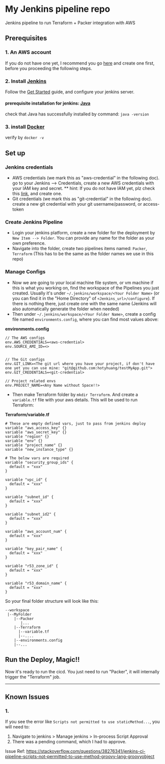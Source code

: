 # My Jenkins pipeline repo

Jenkins pipeline to run Terraform + Packer integration with AWS

## Prerequisites

### 1. An AWS account
If you do not have one yet, I recommend you go [here](https://aws.amazon.com/console/) and create one first, before you proceeding the following steps.

### 2. Install [Jenkins](https://jenkins.io/)
Follow the [Get Started](https://jenkins.io/doc/pipeline/tour/getting-started/) guide, and configure your jenkins server.

#### prerequisite installation for jenkins: [Java](https://www.oracle.com/technetwork/java/javase/downloads/index.html)
check that Java has successfully installed by command: `java -version`

### 3. install [Docker](https://docs.docker.com/)
verify by `docker -v`


## Set up

### Jenkins credentials
* AWS credentials (we mark this as "aws-credential" in the following doc). go to your Jenkins --> Credentials, create a new AWS credentials with your IAM key and secret.
** hint: If you do not have IAM yet, plz check this [link](https://docs.aws.amazon.com/IAM/latest/UserGuide/id_roles_create_for-user.html), and create one.
* Git credentials (we mark this as "git-credential" in the following doc). create a new git credential with your git username/password, or access-token

### Create Jenkins Pipeline
* Login your jenkins platform, create a new folder for the deployment by `New Item --> Folder`. You can provide any name for the folder as your own preference. 
* Navigate into the folder, create two pipelines items named: `Packer`, `Terraform` (This has to be the same as the folder names we use in this repo)

### Manage Configs
* Now we are going to your local machine file system, or vm machine if this is what you working on, find the workspace of the Pipelines you just created. Usually it's under `~/.jenkins/workspace/<Your Folder Name>` (or you can find it in the "Home Directory" of `<Jenkins_url>/configure`). If there is nothing there, just create one with the same name (Jenkins will also automatically generate the folder when needed)
* Then under `~/.jenkins/workspace/<Your Folder Name>`, create a config file named `environments.config`, where you can find most values above:

**environments.config**
```
// The AWS configs
env.AWS_CREDENTIALS=<aws-credential>
env.SOURCE_AMI_ID=<>


// The Git configs
env.GIT_LINK=<The git url where you have your project, if don't have one yet you can use mine: "git@github.com:hotyhuang/testMyApp.git">
env.GIT_CREDENTIALS=<git-credential>

// Project related envs
env.PROJECT_NAME=<Any Name without Space!!>
```

* Then make Terraform folder by `mkdir Terraform`. And create a `variable.tf` file with your aws details. This will be used to run Terraform:

**Terraform/variable.tf**
```
# These are empty defined vars, just to pass from jenkins deploy
variable "aws_access_key" {}
variable "aws_secret_key" {}
variable "region" {}
variable "env" {}
variable "project_name" {}
variable "new_instance_type" {}

# The below vars are required
variable "security_group_ids" {
  default = "xxx"
}

variable "vpc_id" {
  default = "xxx"
}

variable "subnet_id" {
  default = "xxx"
}

variable "subnet_id2" {
  default = "xxx"
}

variable "aws_account_num" {
  default = "xxx"
}

variable "key_pair_name" {
  default = "xxx"
}

variable "r53_zone_id" {
  default = "xxx"
}

variable "r53_domain_name" {
  default = "xxx"
}
```

So your final folder structure will look like this:

```
--workspace
 |--MyFolder
    |--Packer
       |...
    |--Terraform
      |--variable.tf
      |--....
    |--environments.config
    |--...
```

## Run the Deploy, Magic!!

Now it's ready to run the cicd. You just need to run "Packer", it will internally trigger the "Terraform" job.

---------------
## Known Issues

### 1.

If you see the error like `Scripts not permitted to use staticMethod...`, you will need to:
1. Navigate to jenkins > Manage jenkins > In-process Script Approval
2. There was a pending command, which I had to approve.

Issue Ref: https://stackoverflow.com/questions/38276341/jenkins-ci-pipeline-scripts-not-permitted-to-use-method-groovy-lang-groovyobject
